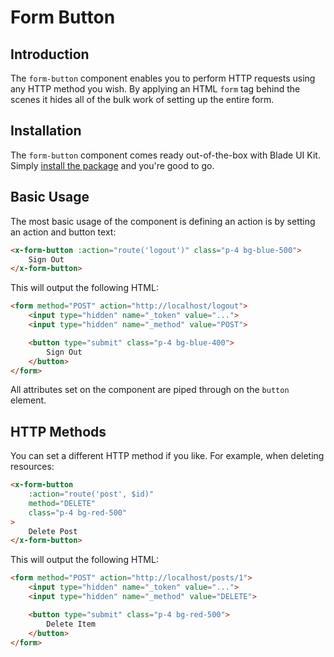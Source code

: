 # Form Button

## Introduction

The `form-button` component enables you to perform HTTP requests using any HTTP method you wish. By applying an HTML `form` tag behind the scenes it hides all of the bulk work of setting up the entire form.

## Installation

The `form-button` component comes ready out-of-the-box with Blade UI Kit. Simply [install the package](/docs/{{version}}/installation) and you're good to go.

## Basic Usage

The most basic usage of the component is defining an action is by setting an action and button text:

```html
<x-form-button :action="route('logout')" class="p-4 bg-blue-500">
    Sign Out
</x-form-button>
```

This will output the following HTML:

```html
<form method="POST" action="http://localhost/logout">
    <input type="hidden" name="_token" value="...">
    <input type="hidden" name="_method" value="POST">

    <button type="submit" class="p-4 bg-blue-400">
        Sign Out
    </button>
</form>
```

All attributes set on the component are piped through on the `button` element.

## HTTP Methods

You can set a different HTTP method if you like. For example, when deleting resources:

```html
<x-form-button 
    :action="route('post', $id)"
    method="DELETE"
    class="p-4 bg-red-500"
>
    Delete Post
</x-form-button>
```

This will output the following HTML:

```html
<form method="POST" action="http://localhost/posts/1">
    <input type="hidden" name="_token" value="...">
    <input type="hidden" name="_method" value="DELETE">

    <button type="submit" class="p-4 bg-red-500">
        Delete Item
    </button>
</form>
```
